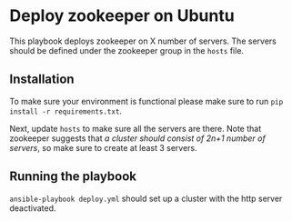 # Deploy zookeeper on Ubuntu

This playbook deploys zookeeper on X number of servers. The servers should be defined under the zookeeper group in the `hosts` file.

## Installation
To make sure your environment is functional please make sure to run `pip install -r requirements.txt`.

Next, update `hosts` to make sure all the servers are there. Note that zookeeper suggests that *a cluster should consist of 2n+1 number of servers*, so make sure to create at least 3 servers.

## Running the playbook
`ansible-playbook deploy.yml` should set up a cluster with the http server deactivated.
